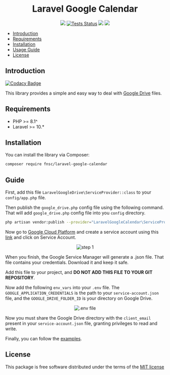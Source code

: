 <h1 align="center">Laravel Google Calendar</h1>

<p align="center">
    <a href="https://github.com/fnsc/laravel-google-calendar/graphs/contributors" alt="Contributors"><img src="https://img.shields.io/github/contributors/fnsc/laravel-google-calendar" /></a>
    <a href="https://github.com/fnsc/laravel-google-calendar/actions?query=workflow%3ATests"><img src="https://github.com/fnsc/laravel-google-calendar/workflows/Tests/badge.svg" alt="Tests Status"></a>
    <a href="https://www.codacy.com/gh/fnsc/laravel-google-calendar/dashboard?utm_source=github.com&amp;utm_medium=referral&amp;utm_content=fnsc/laravel-google-calendar&amp;utm_campaign=Badge_Grade"><img src="https://app.codacy.com/project/badge/Grade/a0d0146de7fe421295e99a0c09b9db8c"/></a>
    <a href="https://www.codacy.com/gh/fnsc/laravel-google-calendar/dashboard?utm_source=github.com&amp;utm_medium=referral&amp;utm_content=fnsc/laravel-google-calendar&amp;utm_campaign=Badge_Coverage"><img src="https://app.codacy.com/project/badge/Coverage/a0d0146de7fe421295e99a0c09b9db8c"/></a>
</p>


- [Introduction](#introduction)
- [Requirements](#requirements) 
- [Installation](#installation)
- [Usage Guide](#guide)
- [License](#license)

## Introduction

[![Codacy Badge](https://api.codacy.com/project/badge/Grade/abb56009b2704908a6092651068ffb16)](https://app.codacy.com/gh/fnsc/laravel-google-calendar?utm_source=github.com&utm_medium=referral&utm_content=fnsc/laravel-google-calendar&utm_campaign=Badge_Grade)

This library provides a simple and easy way to deal with [Google Drive](https://drive.google.com) files.

## Requirements
- PHP >= 8.1^
- Laravel >= 10.*

## Installation
You can install the library via Composer:
```bash
composer require fnsc/laravel-google-calendar
```

## Guide
First, add this file `LaravelGoogleDrive\ServiceProvider::class` to your `config/app.php` file.

[//]: # (<p align="center"><img src="./docs/img/config_app.png" alt="app.php"/></p>)

Then publish the `google_drive.php` config file using the following command. That will add `google_drive.php` config file into you `config` directory. 
```bash
php artisan vendor:publish --provider="LaravelGoogleCalendar\ServiceProvider"
```

[//]: # (<p align="center"><img src="./docs/img/google_drive.png" alt="config dir"/></p>)

Now go to [Google Cloud Platform](https://console.cloud.google.com) and create a service account using this [link](https://console.cloud.google.com/apis/credentials) and click on Service Account.
<p align="center"><img src="./docs/img/service_account/step_1.png" alt="step 1"/></p>

When you finish, the Google Service Manager will generate a .json file. That file contains your credentials. Download it and keep it safe. 

Add this file to your project, and **DO NOT ADD THIS FILE TO YOUR GIT REPOSITORY**.

Now add the following `env_vars` into your `.env` file. The `GOOGLE_APPLICATION_CREDENTIALS` is the path to your `service-account.json` file, and the `GOOGLE_DRIVE_FOLDER_ID` is your directory on Google Drive.
<p align="center"><img src="./docs/img/service_account/.env.png" alt=".env file"/></p>

Now you must share the Google Drive directory with the `client_email` present in your `service-account.json` file, granting privileges to read and write.

Finally, you can follow the [examples](./examples/web.php). 

## License
This package is free software distributed under the terms of the [MIT license](http://opensource.org/licenses/MIT)
